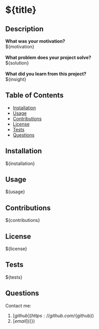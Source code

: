 # ${title}

## Description
**What was your motivation?** <br>
${motivation} <br><br>
**What problem does your project solve?** <br>
${solution} <br><br>
**What did you learn from this project?** <br>
${insight}

## Table of Contents
- [Installation](#installation)
- [Usage](#usage)
- [Contributions](#contributions)
- [License](#license)
- [Tests](#tests)
- [Questions](#questions)

## Installation
${installation}

## Usage
${usage}

## Contributions
${contributions}

## License
${license}

## Tests
${tests}

## Questions
Contact me: 
1. [${github}](https://github.com/${github})
2. [${email}](${})